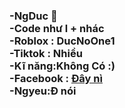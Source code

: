 <h3 class='text'>
  -NgDuc 💠<br>
  -Code như l + nhác<br>
  -Roblox : DucNoOne1<br>
  -Tiktok : Nhiều<br>
  -Kĩ năng:Không Có :)<br>
  -Facebook : <a href="https://www.facebook.com/profile.php?id=100081049247116">Đây nì</a><br>
  -Ngyeu:Đ nói <br>
</h3>
